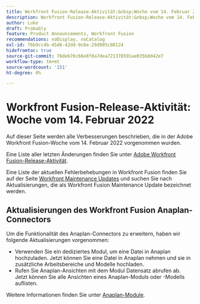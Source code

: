 ```yaml
---
title: Workfront Fusion-Release-Aktivität:&nbsp;Woche vom 14. Februar 2022
description: Workfront Fusion-Release-Aktivität:&nbsp;Woche vom 14. Februar 2022
author: Luke
draft: Probably
feature: Product Announcements, Workfront Fusion
recommendations: noDisplay, noCatalog
exl-id: f6b9cc4b-45d6-42dd-9c6e-29d905c08124
hidefromtoc: true
source-git-commit: 76deb76c66e8f8a7dea721378591ae035b8d42e7
workflow-type: tm+mt
source-wordcount: '151'
ht-degree: 0%

---
```


# Workfront Fusion-Release-Aktivität: Woche vom 14. Februar 2022

Auf dieser Seite werden alle Verbesserungen beschrieben, die in der Adobe Workfront Fusion-Woche vom 14. Februar 2022 vorgenommen wurden.

Eine Liste aller letzten Änderungen finden Sie unter [Adobe Workfront Fusion-Release-Aktivität](../../../product-announcements/product-releases/fusion-release-activity/fusion-release-activity.md).

Eine Liste der aktuellen Fehlerbehebungen in Workfront Fusion finden Sie auf der Seite [Workfront Maintenance Updates](https://experienceleague.adobe.com/docs/workfront-known-issues/releases/current-updates.html) und suchen Sie nach Aktualisierungen, die als Workfront Fusion Maintenance Update bezeichnet werden.

## Aktualisierungen des Workfront Fusion Anaplan-Connectors

Um die Funktionalität des Anaplan-Connectors zu erweitern, haben wir folgende Aktualisierungen vorgenommen:

* Verwenden Sie ein dediziertes Modul, um eine Datei in Anaplan hochzuladen. Jetzt können Sie eine Datei in Anaplan nehmen und sie in zusätzliche Arbeitsbereiche und Modelle hochladen.
* Rufen Sie Anaplan-Ansichten mit dem Modul Datensatz abrufen ab. Jetzt können Sie alle Ansichten eines Anaplan-Moduls oder -Modells auflisten.

Weitere Informationen finden Sie unter [Anaplan-Module](../../../workfront-fusion/apps-and-their-modules/anaplan-modules.md).
